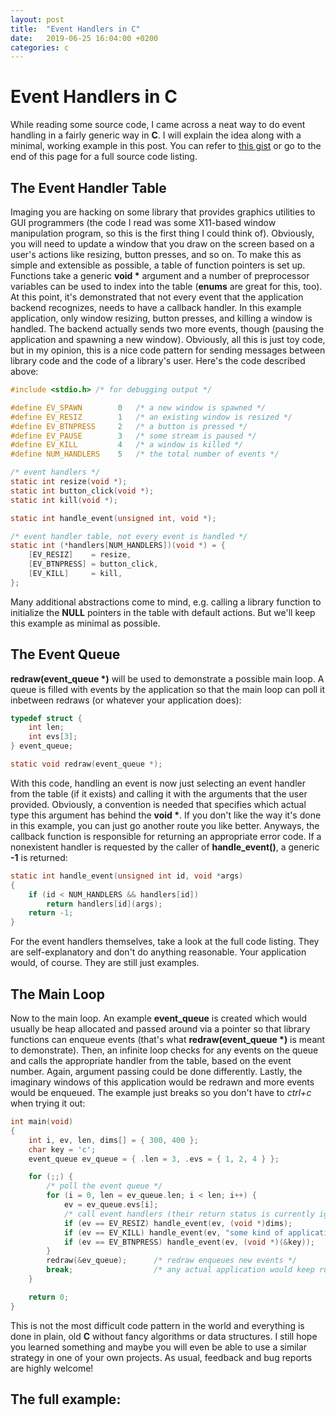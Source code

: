 ```yaml
---
layout: post
title:  "Event Handlers in C"
date:   2019-06-25 16:04:00 +0200
categories: c
---
```


# Event Handlers in C
While reading some source code, I came across a neat way to do event handling in a fairly generic way in **C**. I will explain the idea along with a minimal, working example in this post. You can refer to [this gist](https://gist.github.com/DanielSchuette/fc0fe0214c55668743b71a5317b1e7f2) or go to the end of this page for a full source code listing.

## The Event Handler Table
Imaging you are hacking on some library that provides graphics utilities to GUI programmers (the code I read was some X11-based window manipulation program, so this is the first thing I could think of). Obviously, you will need to update a window that you draw on the screen based on a user's actions like resizing, button presses, and so on. To make this as simple and extensible as possible, a table of function pointers is set up. Functions take a generic **void \*** argument and a number of preprocessor variables can be used to index into the table (**enums** are great for this, too). At this point, it's demonstrated that not every event that the application backend recognizes, needs to have a callback handler. In this example application, only window resizing, button presses, and killing a window is handled. The backend actually sends two more events, though (pausing the application and spawning a new window). Obviously, all this is just toy code, but in my opinion, this is a nice code pattern for sending messages between library code and the code of a library's user. Here's the code described above:

```c
#include <stdio.h> /* for debugging output */

#define EV_SPAWN        0   /* a new window is spawned */
#define EV_RESIZ        1   /* an existing window is resized */
#define EV_BTNPRESS     2   /* a button is pressed */
#define EV_PAUSE        3   /* some stream is paused */
#define EV_KILL         4   /* a window is killed */
#define NUM_HANDLERS    5   /* the total number of events */

/* event handlers */
static int resize(void *);
static int button_click(void *);
static int kill(void *);

static int handle_event(unsigned int, void *);

/* event handler table, not every event is handled */
static int (*handlers[NUM_HANDLERS])(void *) = {
    [EV_RESIZ]    = resize,
    [EV_BTNPRESS] = button_click,
    [EV_KILL]     = kill,
};
```
Many additional abstractions come to mind, e.g. calling a library function to initialize the **NULL** pointers in the table with default actions. But we'll keep this example as minimal as possible.

## The Event Queue
**redraw(event_queue \*)** will be used to demonstrate a possible main loop. A queue is filled with events by the application so that the main loop can poll it inbetween redraws (or whatever your application does):

```c
typedef struct {
    int len;
    int evs[3];
} event_queue;

static void redraw(event_queue *);
```

With this code, handling an event is now just selecting an event handler from the table (if it exists) and calling it with the arguments that the user provided. Obviously, a convention is needed that specifies which actual type this argument has behind the **void \***. If you don't like the way it's done in this example, you can just go another route you like better. Anyways, the callback function is responsible for returning an appropriate error code. If a nonexistent handler is requested by the caller of **handle_event()**, a generic **-1** is returned:

```c
static int handle_event(unsigned int id, void *args)
{
    if (id < NUM_HANDLERS && handlers[id])
        return handlers[id](args);
    return -1;
}
```

For the event handlers themselves, take a look at the full code listing. They are self-explanatory and don't do anything reasonable. Your application would, of course. They are still just examples.

## The Main Loop
Now to the main loop. An example **event_queue** is created which would usually be heap allocated and passed around via a pointer so that library functions can enqueue events (that's what **redraw(event_queue \*)** is meant to demonstrate). Then, an infinite loop checks for any events on the queue and calls the appropriate handler from the table, based on the event number. Again, argument passing could be done differently. Lastly, the imaginary windows of this application would be redrawn and more events would be enqueued. The example just breaks so you don't have to *ctrl+c* when trying it out:

```c
int main(void)
{
    int i, ev, len, dims[] = { 300, 400 };
    char key = 'c';
    event_queue ev_queue = { .len = 3, .evs = { 1, 2, 4 } };

    for (;;) {
        /* poll the event queue */
        for (i = 0, len = ev_queue.len; i < len; i++) {
            ev = ev_queue.evs[i];
            /* call event handlers (their return status is currently ignored) */
            if (ev == EV_RESIZ) handle_event(ev, (void *)dims);
            if (ev == EV_KILL) handle_event(ev, "some kind of application");
            if (ev == EV_BTNPRESS) handle_event(ev, (void *)(&key));
        }
        redraw(&ev_queue);      /* redraw enqueues new events */
        break;                  /* any actual application would keep running */
    }

    return 0;
}
```
This is not the most difficult code pattern in the world and everything is done in plain, old **C** without fancy algorithms or data structures. I still hope you learned something and maybe you will even be able to use a similar strategy in one of your own projects. As usual, feedback and bug reports are highly welcome!

## The full example:
<style>
/* make gist look nicer, this really only works when put in manually,
 * probably because of remote theme...
 */
/* body, line numbers, Code, Comments */
.gist-data tbody {
    background-color: Black;
}
.gist-data tbody td:nth-of-type(1) {
    color: #2B91AF !important;
}
.gist-data tbody td:nth-of-type(2){
    color: #FFFFFF !important;
}
.pl-c {
    color: #57A64A !important;
}

/* Function, Function Name, Function Method */
.pl-k, tbody tr:first-child .blob-code, tbody tr:last-child .blob-code {
    color: #569CD6 !important;
}
.pl-en {
    color: #FFFFFF !important;
}
.pl-c1 {
    color: #FFFFFF !important;
}
/* strings, quotes around strings */
.pl-s {
    color: #D69D85 !important;
}
.pl-pds {
    color: #D69D85 !important;
}

/* gist meta*/
.gist-meta {
    display: none !important;
}
</style>
<script src="https://gist.github.com/DanielSchuette/fc0fe0214c55668743b71a5317b1e7f2.js"></script>

